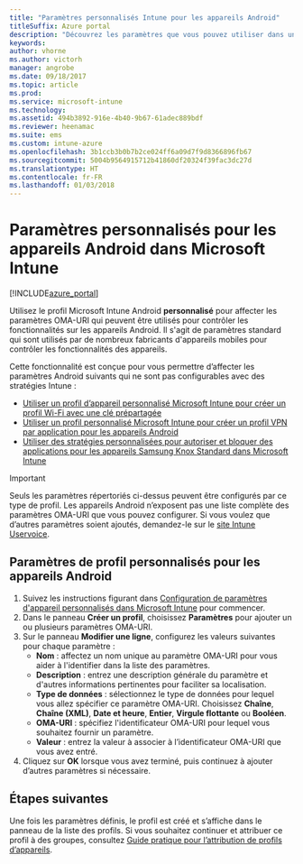 ```yaml
---
title: "Paramètres personnalisés Intune pour les appareils Android"
titleSuffix: Azure portal
description: "Découvrez les paramètres que vous pouvez utiliser dans un profil personnalisé Android."
keywords: 
author: vhorne
ms.author: victorh
manager: angrobe
ms.date: 09/18/2017
ms.topic: article
ms.prod: 
ms.service: microsoft-intune
ms.technology: 
ms.assetid: 494b3892-916e-4b40-9b67-61adec889bdf
ms.reviewer: heenamac
ms.suite: ems
ms.custom: intune-azure
ms.openlocfilehash: 3b1ccb3b0b7b2ce024ff6a09d7f9d8366896fb67
ms.sourcegitcommit: 5004b9564915712b41860df20324f39fac3dc27d
ms.translationtype: HT
ms.contentlocale: fr-FR
ms.lasthandoff: 01/03/2018
---
```

# <a name="custom-settings-for-android-devices-in-microsoft-intune"></a>Paramètres personnalisés pour les appareils Android dans Microsoft Intune

[!INCLUDE[azure_portal](./includes/azure_portal.md)]

Utilisez le profil Microsoft Intune Android **personnalisé** pour affecter les paramètres OMA-URI qui peuvent être utilisés pour contrôler les fonctionnalités sur les appareils Android. Il s'agit de paramètres standard qui sont utilisés par de nombreux fabricants d'appareils mobiles pour contrôler les fonctionnalités des appareils.

Cette fonctionnalité est conçue pour vous permettre d’affecter les paramètres Android suivants qui ne sont pas configurables avec des stratégies Intune :

- [Utiliser un profil d’appareil personnalisé Microsoft Intune pour créer un profil Wi-Fi avec une clé prépartagée](/intune/wi-fi-profile-shared-key)
- [Utiliser un profil personnalisé Microsoft Intune pour créer un profil VPN par application pour les appareils Android](/intune/android-pulse-secure-per-app-vpn)
- [Utiliser des stratégies personnalisées pour autoriser et bloquer des applications pour les appareils Samsung Knox Standard dans Microsoft Intune](/intune/samsung-knox-apps-allow-block)

>[!IMPORTANT]
>Seuls les paramètres répertoriés ci-dessus peuvent être configurés par ce type de profil. Les appareils Android n’exposent pas une liste complète des paramètres OMA-URI que vous pouvez configurer. Si vous voulez que d’autres paramètres soient ajoutés, demandez-le sur le [site Intune Uservoice](https://microsoftintune.uservoice.com/forums/291681-ideas).

## <a name="custom-profile-settings-for-android-devices"></a>Paramètres de profil personnalisés pour les appareils Android

1. Suivez les instructions figurant dans [Configuration de paramètres d'appareil personnalisés dans Microsoft Intune](custom-settings-configure.md) pour commencer.
2. Dans le panneau **Créer un profil**, choisissez **Paramètres** pour ajouter un ou plusieurs paramètres OMA-URI.
3. Sur le panneau **Modifier une ligne**, configurez les valeurs suivantes pour chaque paramètre :
    - **Nom** : affectez un nom unique au paramètre OMA-URI pour vous aider à l'identifier dans la liste des paramètres.
    - **Description** : entrez une description générale du paramètre et d'autres informations pertinentes pour faciliter sa localisation.
    - **Type de données** : sélectionnez le type de données pour lequel vous allez spécifier ce paramètre OMA-URI. Choisissez **Chaîne**, **Chaîne (XML)**, **Date et heure**, **Entier**, **Virgule flottante** ou **Booléen**.
    - **OMA-URI** : spécifiez l'identificateur OMA-URI pour lequel vous souhaitez fournir un paramètre.
    - **Valeur** : entrez la valeur à associer à l’identificateur OMA-URI que vous avez entré.
4. Cliquez sur **OK** lorsque vous avez terminé, puis continuez à ajouter d’autres paramètres si nécessaire.

## <a name="next-steps"></a>Étapes suivantes

Une fois les paramètres définis, le profil est créé et s’affiche dans le panneau de la liste des profils. Si vous souhaitez continuer et attribuer ce profil à des groupes, consultez [Guide pratique pour l’attribution de profils d’appareils](device-profile-assign.md).




